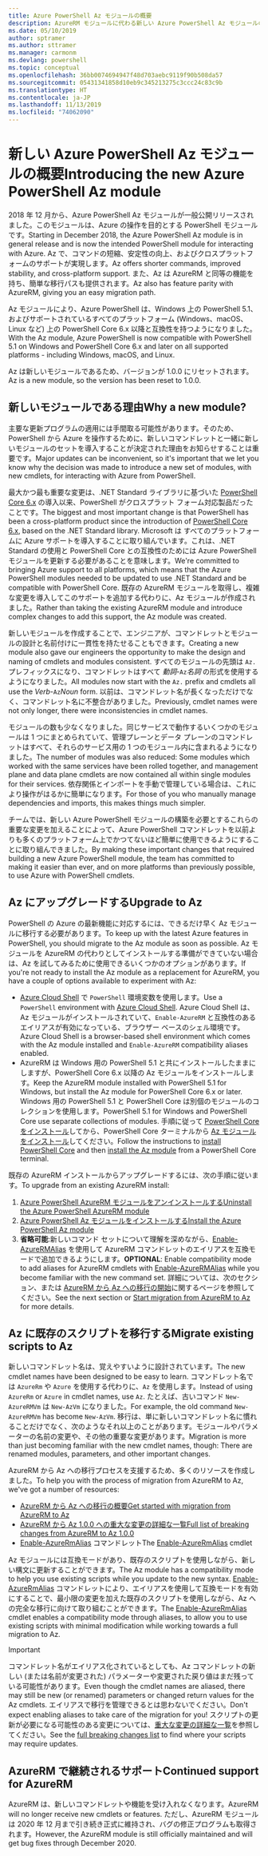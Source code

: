 ```yaml
---
title: Azure PowerShell Az モジュールの概要
description: AzureRM モジュールに代わる新しい Azure PowerShell Az モジュールの概要。
ms.date: 05/10/2019
author: sptramer
ms.author: sttramer
ms.manager: carmonm
ms.devlang: powershell
ms.topic: conceptual
ms.openlocfilehash: 36bb0074694947f48d703aebc9119f90b508da57
ms.sourcegitcommit: 05431341858d10eb9c345213275c3ccc24c83c9b
ms.translationtype: HT
ms.contentlocale: ja-JP
ms.lasthandoff: 11/13/2019
ms.locfileid: "74062090"
---
```

# <a name="introducing-the-new-azure-powershell-az-module"></a><span data-ttu-id="06de7-103">新しい Azure PowerShell Az モジュールの概要</span><span class="sxs-lookup"><span data-stu-id="06de7-103">Introducing the new Azure PowerShell Az module</span></span>

<span data-ttu-id="06de7-104">2018 年 12 月から、Azure PowerShell Az モジュールが一般公開リリースされました。このモジュールは、Azure の操作を目的とする PowerShell モジュールです。</span><span class="sxs-lookup"><span data-stu-id="06de7-104">Starting in December 2018, the Azure PowerShell Az module is in general release and is now the intended PowerShell module for interacting with Azure.</span></span> <span data-ttu-id="06de7-105">Az で、コマンドの短縮、安定性の向上、およびクロスプラットフォームのサポートが実現します。</span><span class="sxs-lookup"><span data-stu-id="06de7-105">Az offers shorter commands, improved stability, and cross-platform support.</span></span> <span data-ttu-id="06de7-106">また、Az は AzureRM と同等の機能を持ち、簡単な移行パスも提供されます。</span><span class="sxs-lookup"><span data-stu-id="06de7-106">Az also has feature parity with AzureRM, giving you an easy migration path.</span></span>

<span data-ttu-id="06de7-107">Az モジュールにより、Azure PowerShell は、Windows 上の PowerShell 5.1、およびサポートされているすべてのプラットフォーム (Windows、macOS、Linux など) 上の PowerShell Core 6.x 以降と互換性を持つようになりました。</span><span class="sxs-lookup"><span data-stu-id="06de7-107">With the Az module, Azure PowerShell is now compatible with PowerShell 5.1 on Windows and PowerShell Core 6.x and later on all supported platforms - including Windows, macOS, and Linux.</span></span>

<span data-ttu-id="06de7-108">Az は新しいモジュールであるため、バージョンが 1.0.0 にリセットされます。</span><span class="sxs-lookup"><span data-stu-id="06de7-108">Az is a new module, so the version has been reset to 1.0.0.</span></span>

## <a name="why-a-new-module"></a><span data-ttu-id="06de7-109">新しいモジュールである理由</span><span class="sxs-lookup"><span data-stu-id="06de7-109">Why a new module?</span></span>

<span data-ttu-id="06de7-110">主要な更新プログラムの適用には手間取る可能性があります。そのため、PowerShell から Azure を操作するために、新しいコマンドレットと一緒に新しいモジュールのセットを導入することが決定された理由をお知らせすることは重要です。</span><span class="sxs-lookup"><span data-stu-id="06de7-110">Major updates can be inconvenient, so it's important that we let you know why the decision was made to introduce a new set of modules, with new cmdlets, for interacting with Azure from PowerShell.</span></span>

<span data-ttu-id="06de7-111">最大かつ最も重要な変更は、.NET Standard ライブラリに基づいた [PowerShell Core 6.x](/powershell/scripting/overview) の導入以来、PowerShell がクロスプラット フォーム対応製品だったことです。</span><span class="sxs-lookup"><span data-stu-id="06de7-111">The biggest and most important change is that PowerShell has been a cross-platform product since the introduction of [PowerShell Core 6.x](/powershell/scripting/overview), based on the .NET Standard library.</span></span>
<span data-ttu-id="06de7-112">Microsoft は すべてのプラットフォームに Azure サポートを導入することに取り組んでいます。これは、.NET Standard の使用と PowerShell Core との互換性のためには Azure PowerShell モジュールを更新する必要があることを意味します。</span><span class="sxs-lookup"><span data-stu-id="06de7-112">We're committed to bringing Azure support to all platforms, which means that the Azure PowerShell modules needed to be updated to use .NET Standard and be compatible with PowerShell Core.</span></span> <span data-ttu-id="06de7-113">既存の AzureRM モジュールを取得し、複雑な変更を導入してこのサポートを追加する代わりに、Az モジュールが作成されました。</span><span class="sxs-lookup"><span data-stu-id="06de7-113">Rather than taking the existing AzureRM module and introduce complex changes to add this support, the Az module was created.</span></span>

<span data-ttu-id="06de7-114">新しいモジュールを作成することで、エンジニアが、コマンドレットとモジュールの設計と名前付けに一貫性を持たせることもできます。</span><span class="sxs-lookup"><span data-stu-id="06de7-114">Creating a new module also gave our engineers the opportunity to make the design and naming of cmdlets and modules consistent.</span></span> <span data-ttu-id="06de7-115">すべてのモジュールの先頭は `Az.` プレフィックスになり、コマンドレットはすべて _動詞_-`Az`_名詞_ の形式を使用するようになりました。</span><span class="sxs-lookup"><span data-stu-id="06de7-115">All modules now start with the `Az.` prefix and cmdlets all use the _Verb_-`Az`_Noun_ form.</span></span> <span data-ttu-id="06de7-116">以前は、コマンドレット名が長くなっただけでなく、コマンドレット名に不整合がありました。</span><span class="sxs-lookup"><span data-stu-id="06de7-116">Previously, cmdlet names were not only longer, there were inconsistencies in cmdlet names.</span></span>

<span data-ttu-id="06de7-117">モジュールの数も少なくなりました。同じサービスで動作するいくつかのモジュールは 1 つにまとめられていて、管理プレーンとデータ プレーンのコマンドレットはすべて、それらのサービス用の 1 つのモジュール内に含まれるようになりました。</span><span class="sxs-lookup"><span data-stu-id="06de7-117">The number of modules was also reduced: Some modules which worked with the same services have been rolled together, and management plane and data plane cmdlets are now contained all within single modules for their services.</span></span> <span data-ttu-id="06de7-118">依存関係とインポートを手動で管理している場合は、これにより操作がはるかに簡単になります。</span><span class="sxs-lookup"><span data-stu-id="06de7-118">For those of you who manually manage dependencies and imports, this makes things much simpler.</span></span>

<span data-ttu-id="06de7-119">チームでは、新しい Azure PowerShell モジュールの構築を必要とするこれらの重要な変更を加えることによって、Azure PowerShell コマンドレットを以前よりも多くのプラットフォーム上でかつてないほど簡単に使用できるようにすることに取り組んできました。</span><span class="sxs-lookup"><span data-stu-id="06de7-119">By making these important changes that required building a new Azure PowerShell module, the team has committed to making it easier than ever, and on more platforms than previously possible, to use Azure with PowerShell cmdlets.</span></span>

## <a name="upgrade-to-az"></a><span data-ttu-id="06de7-120">Az にアップグレードする</span><span class="sxs-lookup"><span data-stu-id="06de7-120">Upgrade to Az</span></span>

<span data-ttu-id="06de7-121">PowerShell の Azure の最新機能に対応するには、できるだけ早く Az モジュールに移行する必要があります。</span><span class="sxs-lookup"><span data-stu-id="06de7-121">To keep up with the latest Azure features in PowerShell, you should migrate to the Az module as soon as possible.</span></span> <span data-ttu-id="06de7-122">Az モジュールを AzureRM の代わりとしてインストールする準備ができていない場合は、Az を試してみるために使用できるいくつかのオプションがあります。</span><span class="sxs-lookup"><span data-stu-id="06de7-122">If you're not ready to install the Az module as a replacement for AzureRM, you have a couple of options available to experiment with Az:</span></span>

* <span data-ttu-id="06de7-123">[Azure Cloud Shell](https://docs.microsoft.com/azure/cloud-shell/overview) で `PowerShell` 環境変数を使用します。</span><span class="sxs-lookup"><span data-stu-id="06de7-123">Use a `PowerShell` environment with [Azure Cloud Shell](https://docs.microsoft.com/azure/cloud-shell/overview).</span></span>
  <span data-ttu-id="06de7-124">Azure Cloud Shell は、Az モジュールがインストールされていて、`Enable-AzureRM` と互換性のあるエイリアスが有効になっている、ブラウザー ベースのシェル環境です。</span><span class="sxs-lookup"><span data-stu-id="06de7-124">Azure Cloud Shell is a browser-based shell environment which comes with the Az module installed and `Enable-AzureRM` compatibility aliases enabled.</span></span>
* <span data-ttu-id="06de7-125">AzureRM は Windows 用の PowerShell 5.1 と共にインストールしたままにしますが、PowerShell Core 6.x 以降の Az モジュールをインストールします。</span><span class="sxs-lookup"><span data-stu-id="06de7-125">Keep the AzureRM module installed with PowerShell 5.1 for Windows, but install the Az module for PowerShell Core 6.x or later.</span></span> <span data-ttu-id="06de7-126">Windows 用の PowerShell 5.1 と PowerShell Core は別個のモジュールのコレクションを使用します。</span><span class="sxs-lookup"><span data-stu-id="06de7-126">PowerShell 5.1 for Windows and PowerShell Core use separate collections of modules.</span></span> <span data-ttu-id="06de7-127">手順に従って [PowerShell Core をインストール](/powershell/scripting/install/installing-powershell-core-on-windows)してから、PowerShell Core ターミナルから [Az モジュールをインストール](install-az-ps.md)してください。</span><span class="sxs-lookup"><span data-stu-id="06de7-127">Follow the instructions to [install PowerShell Core](/powershell/scripting/install/installing-powershell-core-on-windows) and then [install the Az module](install-az-ps.md) from a PowerShell Core terminal.</span></span>

<span data-ttu-id="06de7-128">既存の AzureRM インストールからアップグレードするには、次の手順に従います。</span><span class="sxs-lookup"><span data-stu-id="06de7-128">To upgrade from an existing AzureRM install:</span></span>

1. [<span data-ttu-id="06de7-129">Azure PowerShell AzureRM モジュールをアンインストールする</span><span class="sxs-lookup"><span data-stu-id="06de7-129">Uninstall the Azure PowerShell AzureRM module</span></span>](/powershell/azure/uninstall-az-ps#uninstall-the-azurerm-module)
2. [<span data-ttu-id="06de7-130">Azure PowerShell Az モジュールをインストールする</span><span class="sxs-lookup"><span data-stu-id="06de7-130">Install the Azure PowerShell Az module</span></span>](install-az-ps.md)
3. <span data-ttu-id="06de7-131">__省略可能__:新しいコマンド セットについて理解を深めながら、[Enable-AzureRMAlias](/powershell/module/az.accounts/enable-azurermalias) を使用して AzureRM コマンドレットのエイリアスを互換モードで追加できるようにします。</span><span class="sxs-lookup"><span data-stu-id="06de7-131">__OPTIONAL__: Enable compatibility mode to add aliases for AzureRM cmdlets with [Enable-AzureRMAlias](/powershell/module/az.accounts/enable-azurermalias) while you become familiar with the new command set.</span></span> <span data-ttu-id="06de7-132">詳細については、次のセクション、または [AzureRM から Az への移行の開始](migrate-from-azurerm-to-az.md)に関するページを参照してください。</span><span class="sxs-lookup"><span data-stu-id="06de7-132">See the next section or [Start migration from AzureRM to Az](migrate-from-azurerm-to-az.md) for more details.</span></span>

## <a name="migrate-existing-scripts-to-az"></a><span data-ttu-id="06de7-133">Az に既存のスクリプトを移行する</span><span class="sxs-lookup"><span data-stu-id="06de7-133">Migrate existing scripts to Az</span></span>

<span data-ttu-id="06de7-134">新しいコマンドレット名は、覚えやすいように設計されています。</span><span class="sxs-lookup"><span data-stu-id="06de7-134">The new cmdlet names have been designed to be easy to learn.</span></span> <span data-ttu-id="06de7-135">コマンドレット名では `AzureRm` や `Azure` を使用する代わりに、`Az` を使用します。</span><span class="sxs-lookup"><span data-stu-id="06de7-135">Instead of using `AzureRm` or `Azure` in cmdlet names, use `Az`.</span></span> <span data-ttu-id="06de7-136">たとえば、古いコマンド `New-AzureRMVm` は `New-AzVm` になりました。</span><span class="sxs-lookup"><span data-stu-id="06de7-136">For example, the old command `New-AzureRMVm` has become `New-AzVm`.</span></span>
<span data-ttu-id="06de7-137">移行は、単に新しいコマンドレット名に慣れることだけでなく、次のようなそれ以上のことがあります。モジュールやパラメーターの名前の変更や、その他の重要な変更があります。</span><span class="sxs-lookup"><span data-stu-id="06de7-137">Migration is more than just becoming familiar with the new cmdlet names, though: There are renamed modules, parameters, and other important changes.</span></span>

<span data-ttu-id="06de7-138">AzureRM から Az への移行プロセスを支援するため、多くのリソースを作成しました。</span><span class="sxs-lookup"><span data-stu-id="06de7-138">To help you with the process of migration from AzureRM to Az, we've got a number of resources:</span></span>

* [<span data-ttu-id="06de7-139">AzureRM から Az への移行の概要</span><span class="sxs-lookup"><span data-stu-id="06de7-139">Get started with migration from AzureRM to Az</span></span>](migrate-from-azurerm-to-az.md)
* [<span data-ttu-id="06de7-140">AzureRM から Az 1.0.0 への重大な変更の詳細な一覧</span><span class="sxs-lookup"><span data-stu-id="06de7-140">Full list of breaking changes from AzureRM to Az 1.0.0</span></span>](migrate-az-1.0.0.md)
* <span data-ttu-id="06de7-141">[Enable-AzureRmAlias](/powershell/module/az.accounts/enable-azurermalias) コマンドレット</span><span class="sxs-lookup"><span data-stu-id="06de7-141">The [Enable-AzureRmAlias](/powershell/module/az.accounts/enable-azurermalias) cmdlet</span></span>

<span data-ttu-id="06de7-142">Az モジュールには互換モードがあり、既存のスクリプトを使用しながら、新しい構文に更新することができます。</span><span class="sxs-lookup"><span data-stu-id="06de7-142">The Az module has a compatibility mode to help you use existing scripts while you update to the new syntax.</span></span> <span data-ttu-id="06de7-143">[Enable-AzureRmAlias](/powershell/module/az.accounts/enable-azurermalias) コマンドレットにより、エイリアスを使用して互換モードを有効にすることで、最小限の変更を加えた既存のスクリプトを使用しながら、Az への完全な移行に向けて取り組むことができます。</span><span class="sxs-lookup"><span data-stu-id="06de7-143">The [Enable-AzureRmAlias](/powershell/module/az.accounts/enable-azurermalias) cmdlet enables a compatibility mode through aliases, to allow you to use existing scripts with minimal modification while working towards a full migration to Az.</span></span>

> [!IMPORTANT]
> <span data-ttu-id="06de7-144">コマンドレット名がエイリアス化されているとしても、Az コマンドレットの新しい (または名前が変更された) パラメーターや変更された戻り値はまだ残っている可能性があります。</span><span class="sxs-lookup"><span data-stu-id="06de7-144">Even though the cmdlet names are aliased, there may still be new (or renamed) parameters or changed return values for the Az cmdlets.</span></span> <span data-ttu-id="06de7-145">エイリアスで移行を管理できるとは思わないでください。</span><span class="sxs-lookup"><span data-stu-id="06de7-145">Don't expect enabling aliases to take care of the migration for you!</span></span> <span data-ttu-id="06de7-146">スクリプトの更新が必要になる可能性のある変更については、[重大な変更の詳細な一覧](migrate-az-1.0.0.md)を参照してください。</span><span class="sxs-lookup"><span data-stu-id="06de7-146">See the [full breaking changes list](migrate-az-1.0.0.md) to find where your scripts may require updates.</span></span>

## <a name="continued-support-for-azurerm"></a><span data-ttu-id="06de7-147">AzureRM で継続されるサポート</span><span class="sxs-lookup"><span data-stu-id="06de7-147">Continued support for AzureRM</span></span>

<span data-ttu-id="06de7-148">AzureRM は、新しいコマンドレットや機能を受け入れなくなります。</span><span class="sxs-lookup"><span data-stu-id="06de7-148">AzureRM will no longer receive new cmdlets or features.</span></span> <span data-ttu-id="06de7-149">ただし、AzureRM モジュールは 2020 年 12 月まで引き続き正式に維持され、バグの修正プログラムも取得されます。</span><span class="sxs-lookup"><span data-stu-id="06de7-149">However, the AzureRM module is still officially maintained and will get bug fixes through December 2020.</span></span>
